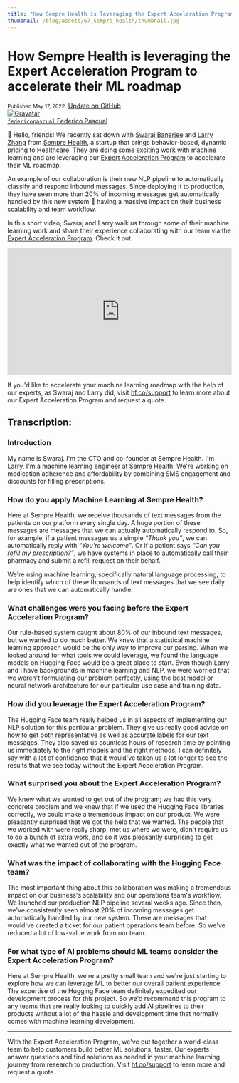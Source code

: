 ```yaml
---
title: "How Sempre Health is leveraging the Expert Acceleration Program to accelerate their ML roadmap"
thumbnail: /blog/assets/67_sempre_health/thumbnail.jpg
---
```


<h1>How Sempre Health is leveraging the Expert Acceleration Program to accelerate their ML roadmap </h1>

<div class="blog-metadata">
    <small>Published May 17, 2022.</small>
    <a target="_blank" class="btn no-underline text-sm mb-5 font-sans" href="https://github.com/huggingface/blog/blob/main/sempre-health-eap-case-study.md">
        Update on GitHub
    </a>
</div>

<div class="author-card">
    <a href="/huggingface">
        <img class="avatar avatar-user" src="https://aeiljuispo.cloudimg.io/v7/https://s3.amazonaws.com/moonup/production/uploads/1624043388143-noauth.png?w=200&h=200&f=face" title="Gravatar">
        <div class="bfc">
            <code>federicopascual</code>
            <span class="fullname">Federico Pascual</span>
        </div>
    </a>
</div>

👋 Hello, friends! We recently sat down with [Swaraj Banerjee](https://www.linkedin.com/in/swarajbanerjee/) and [Larry Zhang](https://www.linkedin.com/in/larry-zhang-b58642a3/) from [Sempre Health](https://www.semprehealth.com/), a startup that brings behavior-based, dynamic pricing to Healthcare. They are doing some exciting work with machine learning and are leveraging our [Expert Acceleration Program](https://huggingface.co/support) to accelerate their ML roadmap.

An example of our collaboration is their new NLP pipeline to automatically classify and respond inbound messages. Since deploying it to production, they have seen more than 20% of incoming messages get automatically handled by this new system 🤯 having a massive impact on their business scalability and team workflow.

In this short video, Swaraj and Larry walk us through some of their machine learning work and share their experience collaborating with our team via the [Expert Acceleration Program](https://huggingface.co/support). Check it out:

<iframe width="100%" style="aspect-ratio: 16 / 9;"src="https://www.youtube.com/embed/QBOTlNJUtdk" title="YouTube video player" frameborder="0" allow="accelerometer; autoplay; clipboard-write; encrypted-media; gyroscope; picture-in-picture" allowfullscreen></iframe>

If you'd like to accelerate your machine learning roadmap with the help of our experts, as Swaraj and Larry did, visit [hf.co/support](https://huggingface.co/support) to learn more about our Expert Acceleration Program and request a quote.

## Transcription:

### Introduction

My name is Swaraj. I'm the CTO and co-founder at Sempre Health. I'm Larry, I'm a machine learning engineer at Sempre Health. We're working on medication adherence and affordability by combining SMS engagement and discounts for filling prescriptions.

### How do you apply Machine Learning at Sempre Health?
Here at Sempre Health, we receive thousands of text messages from the patients on our platform every single day. A huge portion of these messages are messages that we can actually automatically respond to. So, for example, if a patient messages us a simple _“Thank you”_, we can automatically reply with _“You're welcome”_. Or if a patient says _“Can you refill my prescription?”_, we have systems in place to automatically call their pharmacy and submit a refill request on their behalf. 

We're using machine learning, specifically natural language processing, to help identify which of these thousands of text messages that we see daily are ones that we can automatically handle.

### What challenges were you facing before the Expert Acceleration Program?

Our rule-based system caught about 80% of our inbound text messages, but we wanted to do much better. We knew that a statistical machine learning approach would be the only way to improve our parsing. When we looked around for what tools we could leverage, we found the language models on Hugging Face would be a great place to start. Even though Larry and I have backgrounds in machine learning and NLP, we were worried that we weren't formulating our problem perfectly, using the best model or neural network architecture for our particular use case and training data.

### How did you leverage the Expert Acceleration Program?

The Hugging Face team really helped us in all aspects of implementing our NLP solution for this particular problem. They give us really good advice on how to get both representative as well as accurate labels for our text messages. They also saved us countless hours of research time by pointing us immediately to the right models and the right methods. I can definitely say with a lot of confidence that it would've taken us a lot longer to see the results that we see today without the Expert Acceleration Program.

### What surprised you about the Expert Acceleration Program?

We knew what we wanted to get out of the program; we had this very concrete problem and we knew that if we used the Hugging Face libraries correctly, we could make a tremendous impact on our product. We were pleasantly surprised that we got the help that we wanted. The people that we worked with were really sharp, met us where we were, didn't require us to do a bunch of extra work, and so it was pleasantly surprising to get exactly what we wanted out of the program.

### What was the impact of collaborating with the Hugging Face team?
The most important thing about this collaboration was making a tremendous impact on our business's scalability and our operations team's workflow. We launched our production NLP pipeline several weeks ago. Since then, we've consistently seen almost 20% of incoming messages get automatically handled by our new system. These are messages that would've created a ticket for our patient operations team before. So we've reduced a lot of low-value work from our team.

### For what type of AI problems should ML teams consider the Expert Acceleration Program?
Here at Sempre Health, we're a pretty small team and we're just starting to explore how we can leverage ML to better our overall patient experience. The expertise of the Hugging Face team definitely expedited our development process for this project. So we'd recommend this program to any teams that are really looking to quickly add AI pipelines to their products without a lot of the hassle and development time that normally comes with machine learning development.

---

With the Expert Acceleration Program, we've put together a world-class team to help customers build better ML solutions, faster. Our experts answer questions and find solutions as needed in your machine learning journey from research to production. Visit [hf.co/support](https://huggingface.co/support) to learn more and request a quote.
